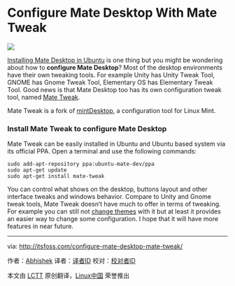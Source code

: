Configure Mate Desktop With Mate Tweak
================================================================================
![](http://itsfoss.itsfoss.netdna-cdn.com/wp-content/uploads/2015/01/Mate_Tweak.jpeg)

[Installing Mate Desktop in Ubuntu][1] is one thing but you might be wondering about how to **configure Mate Desktop**? Most of the desktop environments have their own tweaking tools. For example Unity has Unity Tweak Tool, GNOME has Gnome Tweak Tool, Elementary OS has Elementary Tweak Tool. Good news is that Mate Desktop too has its own configuration tweak tool, named [Mate Tweak][2].

Mate Tweak is a fork of [mintDesktop][3], a configuration tool for Linux Mint.

### Install Mate Tweak to configure Mate Desktop ###

Mate Tweak can be easily installed in Ubuntu and Ubuntu based system via its official PPA. Open a terminal and use the following commands:

    sudo add-apt-repository ppa:ubuntu-mate-dev/ppa
    sudo apt-get update
    sudo apt-get install mate-tweak

You can control what shows on the desktop, buttons layout and other interface tweaks and windows behavior. Compare to Unity and Gnome tweak tools, Mate Tweak doesn’t have much to offer in terms of tweaking. For example you can still not [change themes][4] with it but at least it provides an easier way to change some configuration. I hope that it will have more features in near future.

--------------------------------------------------------------------------------

via: http://itsfoss.com/configure-mate-desktop-mate-tweak/

作者：[Abhishek][a]
译者：[译者ID](https://github.com/译者ID)
校对：[校对者ID](https://github.com/校对者ID)

本文由 [LCTT](https://github.com/LCTT/TranslateProject) 原创翻译，[Linux中国](http://linux.cn/) 荣誉推出

[a]:http://itsfoss.com/author/Abhishek/
[1]:http://itsfoss.com/install-mate-desktop-ubuntu-14-04/
[2]:https://bitbucket.org/flexiondotorg/mate-tweak
[3]:https://github.com/linuxmint/mintdesktop
[4]:http://itsfoss.com/how-to-install-themes-in-ubuntu-13-10/